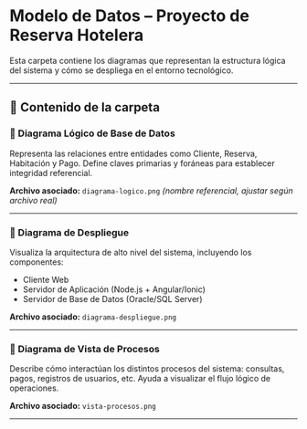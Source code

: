 # Modelo de Datos – Proyecto de Reserva Hotelera

Esta carpeta contiene los diagramas que representan la estructura lógica del sistema y cómo se despliega en el entorno tecnológico.

---

## 🧩 Contenido de la carpeta

### 📌 Diagrama Lógico de Base de Datos
Representa las relaciones entre entidades como Cliente, Reserva, Habitación y Pago. Define claves primarias y foráneas para establecer integridad referencial.

**Archivo asociado:** `diagrama-logico.png` *(nombre referencial, ajustar según archivo real)*

---

### 📌 Diagrama de Despliegue
Visualiza la arquitectura de alto nivel del sistema, incluyendo los componentes:
- Cliente Web
- Servidor de Aplicación (Node.js + Angular/Ionic)
- Servidor de Base de Datos (Oracle/SQL Server)

**Archivo asociado:** `diagrama-despliegue.png`

---

### 📌 Diagrama de Vista de Procesos
Describe cómo interactúan los distintos procesos del sistema: consultas, pagos, registros de usuarios, etc. Ayuda a visualizar el flujo lógico de operaciones.

**Archivo asociado:** `vista-procesos.png`

---

## 
